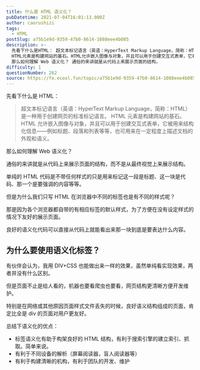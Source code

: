 ```yaml
---
title: 什么是 HTML 语义化？
pubDatetime: 2021-07-04T16:01:13.000Z
author: caorushizi
tags:
  - HTML
postSlug: a75b1e9d-9359-47b0-8614-1088eee4b085
description: >-
  先看下什么是HTML： 超文本标记语言（英语：HyperText Markup Language，简称：HTML）是一种用于创建网页的标准标记语言。
  HTML元素是构建网站的基石。HTML允许嵌入图像与对象，并且可以用于创建交互式表单，它被用来结构化信息——例如标题、段落和列表等等，也可用来在一定程度上描述文档的外观和语义。
  那么如何理解 Web 语义化？ 通俗的来讲就是从代码上来展示页面的结构，
difficulty: 1
questionNumber: 262
source: https://fe.ecool.fun/topic/a75b1e9d-9359-47b0-8614-1088eee4b085
---
```


先看下什么是 HTML：

> 超文本标记语言（英语：HyperText Markup Language，简称：HTML）是一种用于创建网页的标准标记语言。
> HTML 元素是构建网站的基石。HTML 允许嵌入图像与对象，并且可以用于创建交互式表单，它被用来结构化信息——例如标题、段落和列表等等，也可用来在一定程度上描述文档的外观和语义。

那么如何理解 Web 语义化？

通俗的来讲就是从代码上来展示页面的结构，而不是从最终视觉上来展示结构。

单纯的 HTML 代码是不带任何样式的只是用来标记这一段是标题、这一块是代码、那一个是要强调的内容等等。

但是为什么我们只写 HTML 在浏览器中不同的标签也是有不同的样式呢？

那是因为各个浏览器都自带的有相应标签的默认样式，为了方便在没有设定样式的情况下友好的展示页面。

良好的语义化代码可以直接从代码上就能看出来那一块到底是要表达什么内容。

## 为什么要使用语义化标签？

有伙伴会认为，我用 DIV+CSS 也能做出来一样的效果，虽然单纯看实现效果，两者并没有什么区别。

但是页面不止是给人看的，机器也要看爬虫也要看，网页结构更清晰方便开发维护。

特别是在网络或其他原因页面样式文件丢失的时候，良好语义结构组成的页面，肯定比全是 div 的页面对用户更友好。

总结下语义化的优点：

- 标签语义化有助于构架良好的 HTML 结构，有利于搜索引擎的建立索引、抓取。简单来说。
- 有利于不同设备的解析（屏幕阅读器，盲人阅读器等）
- 有利于构建清晰的机构，有利于团队的开发、维护
